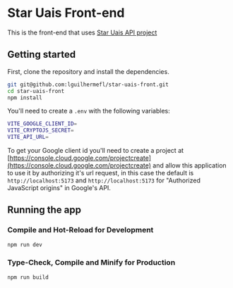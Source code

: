 # Star Uais Front-end

This is the front-end that uses [Star Uais API project](https://github.com/lguilhermefl/star-uais-api)

## Getting started

First, clone the repository and install the dependencies.

```bash
git git@github.com:lguilhermefl/star-uais-front.git
cd star-uais-front
npm install
```

You'll need to create a `.env` with the following variables:

```bash
VITE_GOOGLE_CLIENT_ID=
VITE_CRYPTOJS_SECRET=
VITE_API_URL=
```

To get your Google client id you'll need to create a project at [https://console.cloud.google.com/projectcreate](https://console.cloud.google.com/projectcreate) and allow this application to use it by authorizing it's url request, in this case the default is `http://localhost:5173` and `http://localhost:5173` for "Authorized JavaScript origins" in Google's API.

## Running the app

### Compile and Hot-Reload for Development

```sh
npm run dev
```

### Type-Check, Compile and Minify for Production

```sh
npm run build
```
